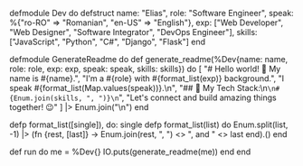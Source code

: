 defmodule Dev do
  defstruct name: "Elias",
            role: "Software Engineer",
            speak: %{"ro-RO" => "Romanian", "en-US" => "English"},
            exp: ["Web Developer", "Web Designer", "Software Integrator", "DevOps Engineer"],
            skills: ["JavaScript", "Python", "C#", "Django", "Flask"]
end

defmodule GenerateReadme do
  def generate_readme(%Dev{name: name, role: role, exp: exp, speak: speak, skills: skills}) do
    [
      "# Hello world! :wave: My name is #{name}.",
      "I'm a #{role} with #{format_list(exp)} background.",
      "I speak #{format_list(Map.values(speak))}.\n",
      "## :rocket: My Tech Stack:\n```\n#{Enum.join(skills, ", ")}\n```",
      "Let's connect and build amazing things together! :wink:"
    ]
    |> Enum.join("\n")
  end

  defp format_list([single]), do: single
  defp format_list(list) do
    Enum.split(list, -1)
    |> (fn {rest, [last]} -> Enum.join(rest, ", ") <> ", and " <> last end).()
  end

  def run do
    me = %Dev{}
    IO.puts(generate_readme(me))
  end
end
